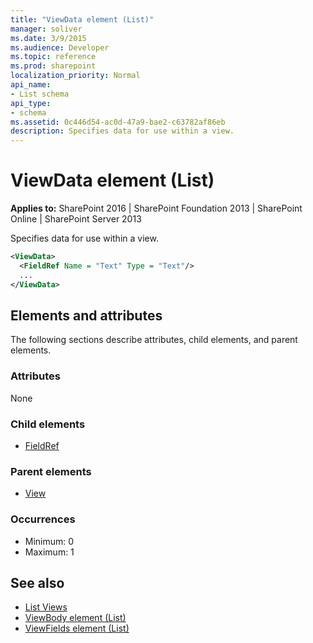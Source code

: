```yaml
---
title: "ViewData element (List)"
manager: soliver
ms.date: 3/9/2015
ms.audience: Developer
ms.topic: reference
ms.prod: sharepoint
localization_priority: Normal
api_name:
- List schema
api_type:
- schema
ms.assetid: 0c446d54-ac0d-47a9-bae2-c63782af86eb
description: Specifies data for use within a view.
---
```


# ViewData element (List)

**Applies to:** SharePoint 2016 | SharePoint Foundation 2013 | SharePoint Online | SharePoint Server 2013
  
Specifies data for use within a view.
  
```XML
<ViewData>
  <FieldRef Name = "Text" Type = "Text"/>
  ...
</ViewData>
```

## Elements and attributes

The following sections describe attributes, child elements, and parent elements.

### Attributes

None
   
### Child elements

- [FieldRef](fieldref-element-list.md)
   
### Parent elements

- [View](view-element-list.md)
   
### Occurrences

- Minimum: 0
- Maximum: 1 
   
## See also

- [List Views](https://msdn.microsoft.com/library/43e6ba7e-eddb-418a-a570-c0815016fc17%28Office.15%29.aspx)  
- [ViewBody element (List)](viewbody-element-list.md)  
- [ViewFields element (List)](viewfields-element-list.md)

